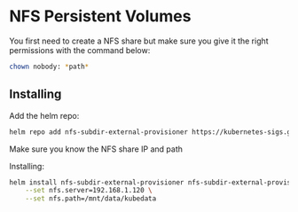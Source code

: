 # NFS Persistent Volumes

You first need to create a NFS share but make sure you give it the right permissions with the command below:

```bash
chown nobody: *path*
```

## Installing

Add the helm repo:

```bash
helm repo add nfs-subdir-external-provisioner https://kubernetes-sigs.github.io/nfs-subdir-external-provisioner
```

Make sure you know the NFS share IP and path

Installing:

```bash
helm install nfs-subdir-external-provisioner nfs-subdir-external-provisioner/nfs-subdir-external-provisioner -n kube-system \
    --set nfs.server=192.168.1.120 \
    --set nfs.path=/mnt/data/kubedata
```
